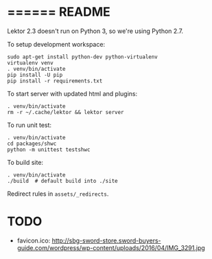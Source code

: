 ======
README
======

Lektor 2.3 doesn't run on Python 3, so we're using Python 2.7.

To setup development workspace:

    sudo apt-get install python-dev python-virtualenv
    virtualenv venv
    . venv/bin/activate
    pip install -U pip
    pip install -r requirements.txt

To start server with updated html and plugins:

    . venv/bin/activate
    rm -r ~/.cache/lektor && lektor server

To run unit test:

    . venv/bin/activate
    cd packages/shwc
    python -m unittest testshwc

To build site:

    . venv/bin/activate
    ./build  # default build into ./site

Redirect rules in `assets/_redirects`.


TODO
====

- favicon.ico: http://sbg-sword-store.sword-buyers-guide.com/wordpress/wp-content/uploads/2016/04/IMG_3291.jpg
